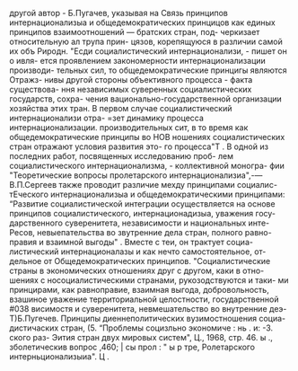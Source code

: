 другой автор - Б.Пугачев, указывая на Связь принципов
интернационализыа и общедемократических принцицов как единых
принципов взаимоотношений — братских стран, под-
черкизает относительную ал трупа прин-
цязов, корепящуюся в различии самой их объ Риродн.
"Есди социалистический интернационализи, - пишет он о ивля-
ется проявлением закономерности интернационализации производи-
тельных сил, то общедемократические принцигы являются Отражз-
нивы другой стороны объективного процесса - факта существова-
ння независимых суверенных социалистических государств, сохра-
чения вационально-государственной организации хозяйства этих
тран. В первом случае социалистический интернационализи отра-
=зет динамику процесса интернационализации. производительных
сит, в то время как общедемократические принципы во НОВ
ношениях социалистических стран отражают условия развития это-
го процесса"Т .
В одной из последних работ, посвященных исследованию проб-
лем социалистического интернационализма, - коллективной моногра-
фии "Теоретические вопросы пролетарского интернационализиа",-—
В.П.Сергеев также проводит различие мехду принципами социалис-
тЕческого интернационализыа и общедемократическими принципами:
“Развитие социалистической интеграции осуществляется на основе
принципов социалистического, интернационадизыа, уважения госу-
дарственного суверенитета, независимости и национальных инте-
Ресов, невыепательства во звутренние дела стран, полного равно-
правия и взаимной выгоды" . Вместе с теи, он трактует социа-
листический интернационалазы и как нечто самостоятельное, от-
дельное от Общедемократических принципов. "Социалистические
страны в экономических отношениях друг с другом, каки в отно-
шениях с носоциалистическими странами, рукозодствуются и таки-
ми принцирами, как равноправие, взаимная выгода, добровольность,
взашиное уважение территориальной целостности, государственной
#038 висимостя и суверенитета, невмешательство во внутренние деэ-
Т)Б.Пугечев. Принципы диеннеполитических вузимостношения социа-
дистичаских стран, (5. “Проблемы социзльно экономиче :
нь . и: -3. ского раз-
Эития стран двух мировых систем", Ц., 1968, стр. 46. ы
., зболетическив вопрос
‚460; | сы прол : " ы
р тре, Ролетарского интерньционализыиа". Ц .

